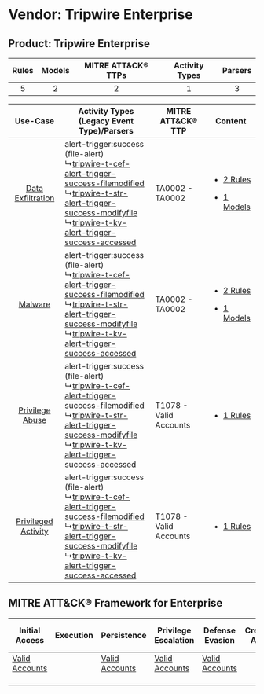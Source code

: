 Vendor: Tripwire Enterprise
===========================
Product: Tripwire Enterprise
----------------------------
| Rules | Models | MITRE ATT&CK® TTPs | Activity Types | Parsers |
|:-----:|:------:|:------------------:|:--------------:|:-------:|
|   5   |   2    |         2          |       1        |    3    |

|    Use-Case    | Activity Types (Legacy Event Type)/Parsers    | MITRE ATT&CK® TTP          | Content    |
|:----:| ---- | ---- | ---- |
|   [Data Exfiltration](../../../UseCases/uc_data_exfiltration.md)   |  alert-trigger:success (file-alert)<br> ↳[tripwire-t-cef-alert-trigger-success-filemodified](Ps/pC_tripwiretcefalerttriggersuccessfilemodified.md)<br> ↳[tripwire-t-str-alert-trigger-success-modifyfile](Ps/pC_tripwiretstralerttriggersuccessmodifyfile.md)<br> ↳[tripwire-t-kv-alert-trigger-success-accessed](Ps/pC_tripwiretkvalerttriggersuccessaccessed.md)<br> | TA0002 - TA0002<br>        | [<ul><li>2 Rules</li></ul><ul><li>1 Models</li></ul>](RM/r_m_tripwire_enterprise_tripwire_enterprise_Data_Exfiltration.md) |
|    [Malware](../../../UseCases/uc_malware.md)    |  alert-trigger:success (file-alert)<br> ↳[tripwire-t-cef-alert-trigger-success-filemodified](Ps/pC_tripwiretcefalerttriggersuccessfilemodified.md)<br> ↳[tripwire-t-str-alert-trigger-success-modifyfile](Ps/pC_tripwiretstralerttriggersuccessmodifyfile.md)<br> ↳[tripwire-t-kv-alert-trigger-success-accessed](Ps/pC_tripwiretkvalerttriggersuccessaccessed.md)<br> | TA0002 - TA0002<br>        | [<ul><li>2 Rules</li></ul><ul><li>1 Models</li></ul>](RM/r_m_tripwire_enterprise_tripwire_enterprise_Malware.md)    |
|     [Privilege Abuse](../../../UseCases/uc_privilege_abuse.md)     |  alert-trigger:success (file-alert)<br> ↳[tripwire-t-cef-alert-trigger-success-filemodified](Ps/pC_tripwiretcefalerttriggersuccessfilemodified.md)<br> ↳[tripwire-t-str-alert-trigger-success-modifyfile](Ps/pC_tripwiretstralerttriggersuccessmodifyfile.md)<br> ↳[tripwire-t-kv-alert-trigger-success-accessed](Ps/pC_tripwiretkvalerttriggersuccessaccessed.md)<br> | T1078 - Valid Accounts<br> | [<ul><li>1 Rules</li></ul>](RM/r_m_tripwire_enterprise_tripwire_enterprise_Privilege_Abuse.md)    |
| [Privileged Activity](../../../UseCases/uc_privileged_activity.md) |  alert-trigger:success (file-alert)<br> ↳[tripwire-t-cef-alert-trigger-success-filemodified](Ps/pC_tripwiretcefalerttriggersuccessfilemodified.md)<br> ↳[tripwire-t-str-alert-trigger-success-modifyfile](Ps/pC_tripwiretstralerttriggersuccessmodifyfile.md)<br> ↳[tripwire-t-kv-alert-trigger-success-accessed](Ps/pC_tripwiretkvalerttriggersuccessaccessed.md)<br> | T1078 - Valid Accounts<br> | [<ul><li>1 Rules</li></ul>](RM/r_m_tripwire_enterprise_tripwire_enterprise_Privileged_Activity.md)    |

MITRE ATT&CK® Framework for Enterprise
--------------------------------------
| Initial Access                                                      | Execution | Persistence                                                         | Privilege Escalation                                                | Defense Evasion                                                     | Credential Access | Discovery | Lateral Movement | Collection | Command and Control | Exfiltration | Impact |
| ------------------------------------------------------------------- | --------- | ------------------------------------------------------------------- | ------------------------------------------------------------------- | ------------------------------------------------------------------- | ----------------- | --------- | ---------------- | ---------- | ------------------- | ------------ | ------ |
| [Valid Accounts](https://attack.mitre.org/techniques/T1078)<br><br> |           | [Valid Accounts](https://attack.mitre.org/techniques/T1078)<br><br> | [Valid Accounts](https://attack.mitre.org/techniques/T1078)<br><br> | [Valid Accounts](https://attack.mitre.org/techniques/T1078)<br><br> |                   |           |                  |            |                     |              |        |